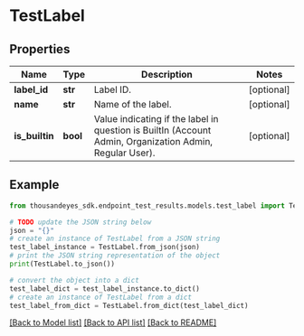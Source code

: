 # TestLabel


## Properties

Name | Type | Description | Notes
------------ | ------------- | ------------- | -------------
**label_id** | **str** | Label ID. | [optional] 
**name** | **str** | Name of the label. | [optional] 
**is_builtin** | **bool** | Value indicating if the label in question is BuiltIn (Account Admin, Organization Admin, Regular User). | [optional] 

## Example

```python
from thousandeyes_sdk.endpoint_test_results.models.test_label import TestLabel

# TODO update the JSON string below
json = "{}"
# create an instance of TestLabel from a JSON string
test_label_instance = TestLabel.from_json(json)
# print the JSON string representation of the object
print(TestLabel.to_json())

# convert the object into a dict
test_label_dict = test_label_instance.to_dict()
# create an instance of TestLabel from a dict
test_label_from_dict = TestLabel.from_dict(test_label_dict)
```
[[Back to Model list]](../README.md#documentation-for-models) [[Back to API list]](../README.md#documentation-for-api-endpoints) [[Back to README]](../README.md)


